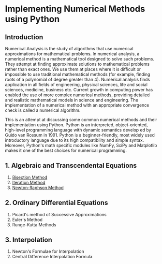 # Implementing Numerical Methods using Python

## Introduction

Numerical Analysis is the study of algorithms that use numerical approximations for mathematical problems. In numerical analysis, a numerical method is a mathematical tool designed to solve such problems. They attempt at finding approximate solutions to mathematical problems rather than exact ones. We use them at places where it is difficult or impossible to use traditional mathematical methods (for example, finding roots of a polynomial of degree greater than 4). Numerical analysis finds application in all fields of engineering, physical sciences, life and social sciences, medicine, business etc. Current growth in computing power has enabled the use of more complex numerical methods, providing detailed and realistic mathematical models in science and engineering. The implementation of a numerical method with an appropriate convergence check is called a numerical algorithm.

This is an attempt at discussing some common numerical methods and their implementation using  Python. Python is an interpreted, object-oriented, high-level programming language with dynamic semantics develop ed by Guido van Rossum in 1991. Python is a beginner-friendly, most widely used introductory language due to its high compatibility and simple syntax. Moreover, Python's math specific modules like NumPy, SciPy and Matplotlib makes it one of the best choices for numerical programming.


## 1. Algebraic and Transcendental Equations

1. [Bisection Method](bisection.py)
2. [Iteration Method](iteration.py)
3. [Newton-Raphson Method](newtonraphson.py)

## 2. Ordinary Differential Equations

1. Picard's method of Successive Approximations
2. Euler's Method
3. Runge-Kutta Methods

## 3. Interpolation

1. Newton's Formulae for Interpolation
2. Central Difference Interpolation Formula
